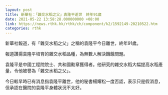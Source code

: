 ```yaml
---
layout: post
title: 新華社：「雜交水稻之父」袁隆平逝世　終年91歲
date: 2021-05-22 13:58:28.000000000 +08:00
link: https://news.rthk.hk/rthk/ch/component/k2/1592149-20210522.htm
categories: rthk
---
```


新華社報道，有「雜交水稻之父」之稱的袁隆平今日離世，終年91歲。

報道讚揚袁隆平培育的雜交水稻品種，為無數人解決饑餓問題。

袁隆平是中國工程院院士、共和國勳章獲得者。他研究的雜交水稻大幅提高水稻產量，令他被譽為「雜交水稻之父」。

今日較早時已有消息指袁隆平離世，他的秘書楊耀松一度否認，表示只是假消息，但承認在醫院的袁隆平身體狀況不太好。
